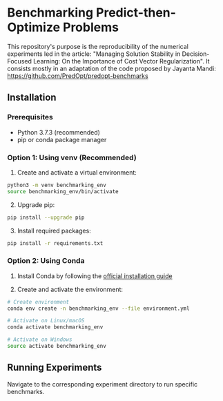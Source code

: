 # Benchmarking Predict-then-Optimize Problems

This repository's purpose is the reproducibility of the numerical experiments led in the article: "Managing Solution Stability in Decision-Focused Learning: On the Importance of Cost Vector Regularization". It consists mostly in an adaptation of the code proposed by Jayanta Mandi: https://github.com/PredOpt/predopt-benchmarks

## Installation

### Prerequisites
- Python 3.7.3 (recommended)
- pip or conda package manager

### Option 1: Using venv (Recommended)

1. Create and activate a virtual environment:
```bash
python3 -m venv benchmarking_env
source benchmarking_env/bin/activate
```

2. Upgrade pip:
```bash
pip install --upgrade pip
```

3. Install required packages:
```bash
pip install -r requirements.txt
```

### Option 2: Using Conda

1. Install Conda by following the [official installation guide](https://conda.io/projects/conda/en/latest/user-guide/install/index.html)

2. Create and activate the environment:
```bash
# Create environment
conda env create -n benchmarking_env --file environment.yml

# Activate on Linux/macOS
conda activate benchmarking_env

# Activate on Windows
source activate benchmarking_env
```

## Running Experiments

Navigate to the corresponding experiment directory to run specific benchmarks.

